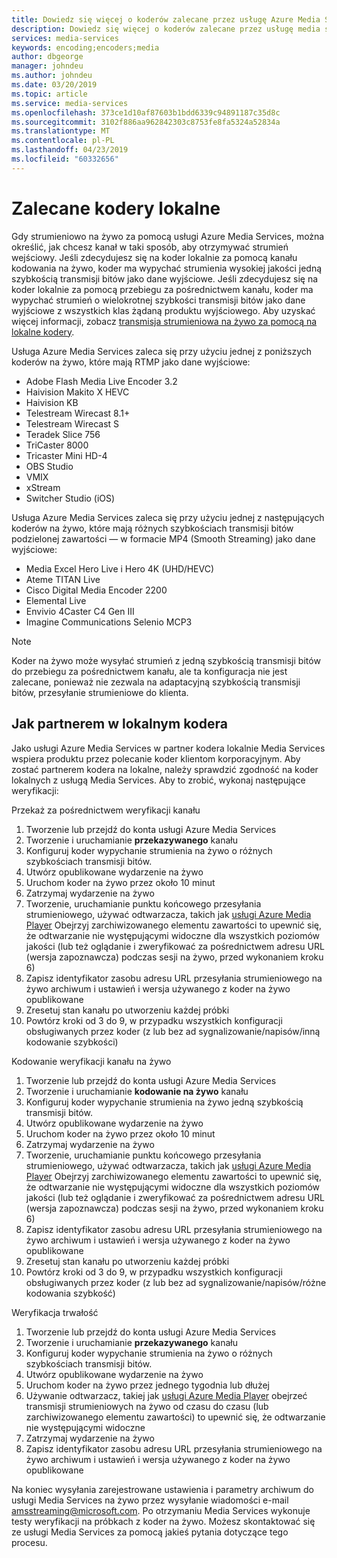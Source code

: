 ```yaml
---
title: Dowiedz się więcej o koderów zalecane przez usługę Azure Media Services | Dokumentacja firmy Microsoft
description: Dowiedz się więcej o koderów zalecane przez usługę media services
services: media-services
keywords: encoding;encoders;media
author: dbgeorge
manager: johndeu
ms.author: johndeu
ms.date: 03/20/2019
ms.topic: article
ms.service: media-services
ms.openlocfilehash: 373ce1d10af87603b1bdd6339c94891187c35d8c
ms.sourcegitcommit: 3102f886aa962842303c8753fe8fa5324a52834a
ms.translationtype: MT
ms.contentlocale: pl-PL
ms.lasthandoff: 04/23/2019
ms.locfileid: "60332656"
---
```

# <a name="recommended-on-premises-encoders"></a>Zalecane kodery lokalne
Gdy strumieniowo na żywo za pomocą usługi Azure Media Services, można określić, jak chcesz kanał w taki sposób, aby otrzymywać strumień wejściowy. Jeśli zdecydujesz się na koder lokalnie za pomocą kanału kodowania na żywo, koder ma wypychać strumienia wysokiej jakości jedną szybkością transmisji bitów jako dane wyjściowe. Jeśli zdecydujesz się na koder lokalnie za pomocą przebiegu za pośrednictwem kanału, koder ma wypychać strumień o wielokrotnej szybkości transmisji bitów jako dane wyjściowe z wszystkich klas żądaną produktu wyjściowego. Aby uzyskać więcej informacji, zobacz [transmisja strumieniowa na żywo za pomocą na lokalne kodery](media-services-live-streaming-with-onprem-encoders.md).

Usługa Azure Media Services zaleca się przy użyciu jednej z poniższych koderów na żywo, które mają RTMP jako dane wyjściowe:
- Adobe Flash Media Live Encoder 3.2
- Haivision Makito X HEVC
- Haivision KB
- Telestream Wirecast 8.1+
- Telestream Wirecast S
- Teradek Slice 756
- TriCaster 8000
- Tricaster Mini HD-4
- OBS Studio
- VMIX
- xStream
- Switcher Studio (iOS)

Usługa Azure Media Services zaleca się przy użyciu jednej z następujących koderów na żywo, które mają różnych szybkościach transmisji bitów podzielonej zawartości — w formacie MP4 (Smooth Streaming) jako dane wyjściowe:
- Media Excel Hero Live i Hero 4K (UHD/HEVC)
- Ateme TITAN Live
- Cisco Digital Media Encoder 2200
- Elemental Live
- Envivio 4Caster C4 Gen III
- Imagine Communications Selenio MCP3

> [!NOTE]
> Koder na żywo może wysyłać strumień z jedną szybkością transmisji bitów do przebiegu za pośrednictwem kanału, ale ta konfiguracja nie jest zalecane, ponieważ nie zezwala na adaptacyjną szybkością transmisji bitów, przesyłanie strumieniowe do klienta.

## <a name="how-to-become-an-on-premises-encoder-partner"></a>Jak partnerem w lokalnym kodera
Jako usługi Azure Media Services w partner kodera lokalnie Media Services wspiera produktu przez polecanie koder klientom korporacyjnym. Aby zostać partnerem kodera na lokalne, należy sprawdzić zgodność na koder lokalnych z usługą Media Services. Aby to zrobić, wykonaj następujące weryfikacji:

Przekaż za pośrednictwem weryfikacji kanału
1. Tworzenie lub przejdź do konta usługi Azure Media Services
2. Tworzenie i uruchamianie **przekazywanego** kanału
3. Konfiguruj koder wypychanie strumienia na żywo o różnych szybkościach transmisji bitów.
4. Utwórz opublikowane wydarzenie na żywo
5. Uruchom koder na żywo przez około 10 minut
6. Zatrzymaj wydarzenie na żywo
7. Tworzenie, uruchamianie punktu końcowego przesyłania strumieniowego, używać odtwarzacza, takich jak [usługi Azure Media Player](https://ampdemo.azureedge.net/azuremediaplayer.html) Obejrzyj zarchiwizowanego elementu zawartości to upewnić się, że odtwarzanie nie występującymi widoczne dla wszystkich poziomów jakości (lub też oglądanie i zweryfikować za pośrednictwem adresu URL (wersja zapoznawcza) podczas sesji na żywo, przed wykonaniem kroku 6)
8. Zapisz identyfikator zasobu adresu URL przesyłania strumieniowego na żywo archiwum i ustawień i wersja używanego z koder na żywo opublikowane
9. Zresetuj stan kanału po utworzeniu każdej próbki
10. Powtórz kroki od 3 do 9, w przypadku wszystkich konfiguracji obsługiwanych przez koder (z lub bez ad sygnalizowanie/napisów/inną kodowanie szybkości)

Kodowanie weryfikacji kanału na żywo
1. Tworzenie lub przejdź do konta usługi Azure Media Services
2. Tworzenie i uruchamianie **kodowanie na żywo** kanału
3. Konfiguruj koder wypychanie strumienia na żywo jedną szybkością transmisji bitów.
4. Utwórz opublikowane wydarzenie na żywo
5. Uruchom koder na żywo przez około 10 minut
6. Zatrzymaj wydarzenie na żywo
7. Tworzenie, uruchamianie punktu końcowego przesyłania strumieniowego, używać odtwarzacza, takich jak [usługi Azure Media Player](https://ampdemo.azureedge.net/azuremediaplayer.html) Obejrzyj zarchiwizowanego elementu zawartości to upewnić się, że odtwarzanie nie występującymi widoczne dla wszystkich poziomów jakości (lub też oglądanie i zweryfikować za pośrednictwem adresu URL (wersja zapoznawcza) podczas sesji na żywo, przed wykonaniem kroku 6)
8. Zapisz identyfikator zasobu adresu URL przesyłania strumieniowego na żywo archiwum i ustawień i wersja używanego z koder na żywo opublikowane
9. Zresetuj stan kanału po utworzeniu każdej próbki
10. Powtórz kroki od 3 do 9, w przypadku wszystkich konfiguracji obsługiwanych przez koder (z lub bez ad sygnalizowanie/napisów/różne kodowania szybkość)

Weryfikacja trwałość
1. Tworzenie lub przejdź do konta usługi Azure Media Services
2. Tworzenie i uruchamianie **przekazywanego** kanału
3. Konfiguruj koder wypychanie strumienia na żywo o różnych szybkościach transmisji bitów.
4. Utwórz opublikowane wydarzenie na żywo
5. Uruchom koder na żywo przez jednego tygodnia lub dłużej
6. Używanie odtwarzacz, takiej jak [usługi Azure Media Player](https://ampdemo.azureedge.net/azuremediaplayer.html) obejrzeć transmisji strumieniowych na żywo od czasu do czasu (lub zarchiwizowanego elementu zawartości) to upewnić się, że odtwarzanie nie występującymi widoczne
7. Zatrzymaj wydarzenie na żywo
8. Zapisz identyfikator zasobu adresu URL przesyłania strumieniowego na żywo archiwum i ustawień i wersja używanego z koder na żywo opublikowane

Na koniec wysyłania zarejestrowane ustawienia i parametry archiwum do usługi Media Services na żywo przez wysyłanie wiadomości e-mail amsstreaming@microsoft.com. Po otrzymaniu Media Services wykonuje testy weryfikacji na próbkach z koder na żywo. Możesz skontaktować się ze usługi Media Services za pomocą jakieś pytania dotyczące tego procesu.
